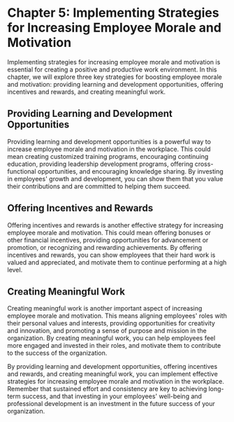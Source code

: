Chapter 5: Implementing Strategies for Increasing Employee Morale and Motivation
================================================================================

Implementing strategies for increasing employee morale and motivation is essential for creating a positive and productive work environment. In this chapter, we will explore three key strategies for boosting employee morale and motivation: providing learning and development opportunities, offering incentives and rewards, and creating meaningful work.

Providing Learning and Development Opportunities
------------------------------------------------

Providing learning and development opportunities is a powerful way to increase employee morale and motivation in the workplace. This could mean creating customized training programs, encouraging continuing education, providing leadership development programs, offering cross-functional opportunities, and encouraging knowledge sharing. By investing in employees' growth and development, you can show them that you value their contributions and are committed to helping them succeed.

Offering Incentives and Rewards
-------------------------------

Offering incentives and rewards is another effective strategy for increasing employee morale and motivation. This could mean offering bonuses or other financial incentives, providing opportunities for advancement or promotion, or recognizing and rewarding achievements. By offering incentives and rewards, you can show employees that their hard work is valued and appreciated, and motivate them to continue performing at a high level.

Creating Meaningful Work
------------------------

Creating meaningful work is another important aspect of increasing employee morale and motivation. This means aligning employees' roles with their personal values and interests, providing opportunities for creativity and innovation, and promoting a sense of purpose and mission in the organization. By creating meaningful work, you can help employees feel more engaged and invested in their roles, and motivate them to contribute to the success of the organization.

By providing learning and development opportunities, offering incentives and rewards, and creating meaningful work, you can implement effective strategies for increasing employee morale and motivation in the workplace. Remember that sustained effort and consistency are key to achieving long-term success, and that investing in your employees' well-being and professional development is an investment in the future success of your organization.
